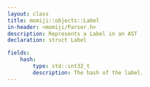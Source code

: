 ```yaml
---
layout: class
title: momiji::objects::Label
in-header: <momiji/Parser.h>
description: Represents a Label in an AST
declaration: struct Label

fields:
    hash:
        type: std::int32_t
        description: The hash of the label.
---
```

